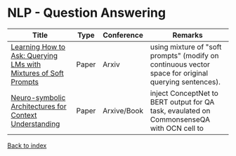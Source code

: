# NLP - Question Answering
|Title|Type|Conference|Remarks
|--|--|--|--|
|[Learning How to Ask: Querying LMs with Mixtures of Soft Prompts](https://arxiv.org/pdf/2104.06599.pdf)|Paper|Arxiv|using mixture of "soft prompts" (modify on continuous vector space for original querying sentences).|
|[Neuro-symbolic Architectures for Context Understanding](https://arxiv.org/pdf/2003.04707.pdf)|Paper|Arxive/Book|inject ConceptNet to BERT output for QA task, evaulated on CommonsenseQA with OCN cell to
[Back to index](../README.md)
